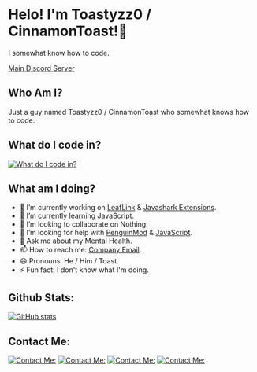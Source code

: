 # Helo! I'm Toastyzz0 / CinnamonToast!👋

I somewhat know how to code.

[Main Discord Server](https://discord.gg/RdR5vq7HNv)

## Who Am I?
Just a guy named Toastyzz0 / CinnamonToast who somewhat knows how to code.


## What do I code in?
[![What do I code in?](https://skillicons.dev/icons?i=js,html,css,py,md,github,vscode)](https://skillicons.dev)

## What am I doing?
- 🔭 I’m currently working on [LeafLink](https://github.com/Toastyzz0/LeafLink) & [Javashark Extensions](https://github.com/jefisalreadytkn/javashark-extensions).
- 🌱 I’m currently learning [JavaScript](https://www.javascript.com/).
- 👯 I’m looking to collaborate on Nothing.
- 🤔 I’m looking for help with [PenguinMod](https://penguinmod.com) & [JavaScript](https://javascript.com).
- 💬 Ask me about my Mental Health.
- 📫 How to reach me: [Company Email](mailto:thesharksstudioss@gmail.com).
- 😄 Pronouns: He / Him / Toast.
- ⚡ Fun fact: I don't know what I'm doing.


## Github Stats:

[![GitHub stats](https://github-readme-stats.vercel.app/api?username=Toastyzz0&show_icons=true&theme=dark)](https://github.com/Toastyzz0)

 ## Contact Me:
[![Contact Me:](https://skillicons.dev/icons?i=discord)](https://discord.gg/RdR5vq7HNv) [![Contact Me:](https://skillicons.dev/icons?i=gmail)](mailto:thesharksstudioss@gmail.com) [![Contact Me:](https://skillicons.dev/icons?i=twitter)](https://x.com/Toastyzz0) [![Contact Me:](https://skillicons.dev/icons?i=instagram)](https://www.instagram.com/toastyzz0/)


<!--
**Toastyzz0/Toastyzz0** is a ✨ _special_ ✨ repository because its `README.md` (this file) appears on your GitHub profile.

Here are some ideas to get you started:

- 🔭 I’m currently working on ...
- 🌱 I’m currently learning ...
- 👯 I’m looking to collaborate on ...
- 🤔 I’m looking for help with ...
- 💬 Ask me about ...
- 📫 How to reach me: ...
- 😄 Pronouns: ...
- ⚡ Fun fact: ...
-->
